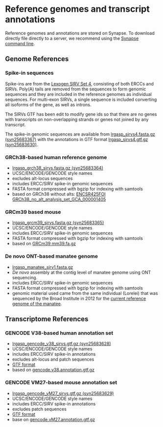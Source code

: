 # Reference genomes and transcript annotations

Reference genomes and annotations are stored on Synapse.
To download directly file directly to a server, we recommend using the
[Synapse command line](https://docs.synapse.org/articles/tutorial-download-data-portal.html#command-line).

## Genome References

### Spike-in sequences

Spike-ins are from the [Lexogen SIRV Set 4](https://www.lexogen.com/wp-content/uploads/2020/07/SIRV_Set4_Sequences_200709a.zip),
consisting of both ERCCs and SIRVs.  Poly(A) tails are removed from the
sequences to form genomic sequences and they are included in the reference
genomes as individual sequences.  For multi-exon SIRVs, a single sequence is
included converting all isoforms of the gene, as well as introns.

The SIRVs GTF has been edit to modify gene ids so that there are no genes with transcripts on
non-overlapping strands or genes not joined by any transcript.

The spike-in genomic sequences are available from [lrgasp_sirvs4.fasta.gz (syn25683367)](https://www.synapse.org/#!Synapse:syn25683367)
with the annotations in GTF format [lrgasp_sirvs4.gtf.gz (syn25683630)](https://www.synapse.org/#!Synapse:syn25683630).

### GRCh38-based human reference genome

* [lrgasp_grch38_sirvs.fasta.gz (syn25683364)](https://www.synapse.org/#!Synapse:syn25683364)
* UCSC/ENCODE/GENCODE style names
* excludes alt-locus sequences
* includes ERCC/SIRV spike-in genomic sequences
* FASTA format compressed with bgzip for indexing with samtools
* based on GRCh38 without alts: [ENCSR425FOI GRCh38_no_alt_analysis_set_GCA_000001405](https://www.encodeproject.org/files/GRCh38_no_alt_analysis_set_GCA_000001405.15/@@download/GRCh38_no_alt_analysis_set_GCA_000001405.15.fasta.gz)

### GRCm39 based mouse

* [lrgasp_grcm39_sirvs.fasta.gz (syn25683365)](https://www.synapse.org/#!Synapse:syn25683365)
* UCSC/ENCODE/GENCODE style names
* includes ERCC/SIRV spike-in genomic sequences
* FASTA format compressed with bgzip for indexing with samtools
* based on [GRCm39 mm39.fa.gz](https://hgdownload.soe.ucsc.edu/goldenPath/mm39/bigZips/mm39.fa.gz)

### De novo ONT-based manatee genome

* [lrgasp_manatee_sirv1.fasta.gz](http://www.synpase.org/syn0FIXME)
* *De novo* assembly at the contig level of manatee genome using ONT sequencing. 
* includes ERCC/SIRV spike-in genomic sequences
* FASTA format compressed with bgzip for indexing with samtools
* genomic material used came from the same individual (Lorelei) that was sequenced by the Broad Institute in 2012 for the [current reference genome of the manatee](https://www.ncbi.nlm.nih.gov/assembly/GCF_000243295.1/).

## Transcriptome References

### GENCODE V38-based human annotation set

* [lrgasp_gencode_v38_sirvs.gtf.gz (syn25683628)](https://www.synapse.org/#!Synapse:syn25683628)
* UCSC/ENCODE/GENCODE style names
* includes ERCC/SIRV spike-in annotations
* excludes alt-locus and patch sequences
* [GTF format](https://www.ensembl.org/info/website/upload/gff.html)
* based on [gencode.v38.annotation.gtf.gz](http://ftp.ebi.ac.uk/pub/databases/gencode/Gencode_human/release_38/gencode.v38.annotation.gtf.gz)

### GENCODE VM27-based mouse annotation set

* [lrgasp_gencode_vM27_sirvs.gtf.gz (syn25683629)](https://www.synapse.org/#!Synapse:syn25683629)
* UCSC/ENCODE/GENCODE style names
* includes ERCC/SIRV spike-in annotations
* excludes patch sequences
* [GTF format](https://www.ensembl.org/info/website/upload/gff.html)
* base on [gencode.vM27.annotation.gtf.gz](http://ftp.ebi.ac.uk/pub/databases/gencode/Gencode_mouse/release_M27/gencode.vM27.annotation.gtf.gz)


